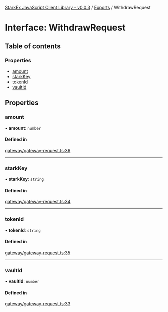 [StarkEx JavaScript Client Library - v0.0.3](../README.md) / [Exports](../modules.md) / WithdrawRequest

# Interface: WithdrawRequest

## Table of contents

### Properties

- [amount](WithdrawRequest.md#amount)
- [starkKey](WithdrawRequest.md#starkkey)
- [tokenId](WithdrawRequest.md#tokenid)
- [vaultId](WithdrawRequest.md#vaultid)

## Properties

### amount

• **amount**: `number`

#### Defined in

[gateway/gateway-request.ts:36](https://github.com/starkware-industries/starkex-clientlib-js/blob/ade8477/src/lib/gateway/gateway-request.ts#L36)

---

### starkKey

• **starkKey**: `string`

#### Defined in

[gateway/gateway-request.ts:34](https://github.com/starkware-industries/starkex-clientlib-js/blob/ade8477/src/lib/gateway/gateway-request.ts#L34)

---

### tokenId

• **tokenId**: `string`

#### Defined in

[gateway/gateway-request.ts:35](https://github.com/starkware-industries/starkex-clientlib-js/blob/ade8477/src/lib/gateway/gateway-request.ts#L35)

---

### vaultId

• **vaultId**: `number`

#### Defined in

[gateway/gateway-request.ts:33](https://github.com/starkware-industries/starkex-clientlib-js/blob/ade8477/src/lib/gateway/gateway-request.ts#L33)

